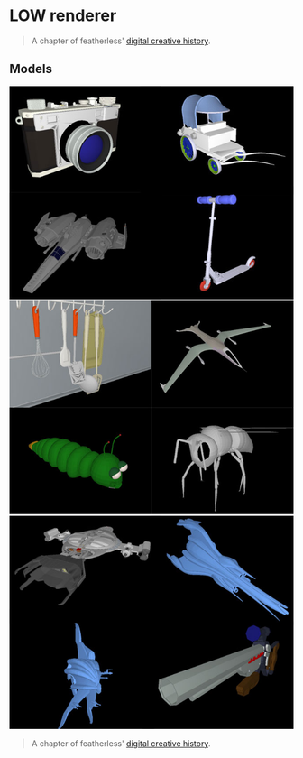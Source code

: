 # LOW renderer

> A chapter of featherless' [digital creative history](https://github.com/featherless/digital-creative-history).

## Models

![LWO Renderer](https://raw.githubusercontent.com/featherless/2004-lwo-renderer/master/lworender.jpg)
![LWO Renderer](https://raw.githubusercontent.com/featherless/2004-lwo-renderer/master/lworender2.jpg)
![LWO Renderer](https://raw.githubusercontent.com/featherless/2004-lwo-renderer/master/lworender3.jpg)

> A chapter of featherless' [digital creative history](https://github.com/featherless/digital-creative-history).
